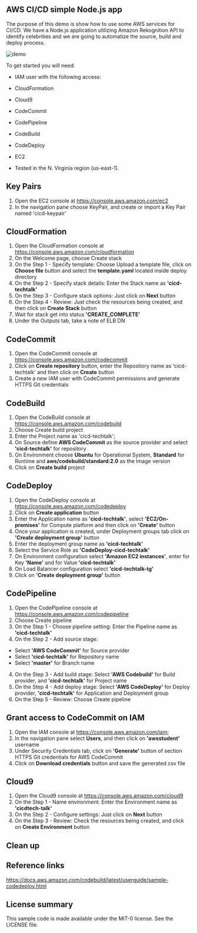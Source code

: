 ## AWS CI/CD simple Node.js app

The purpose of this demo is show how to use some AWS services for CI/CD. We have a Node.js application utilizing Amazon Rekognition API to identify celebrities and we are going to automatize the source, build and deploy process.

![demo](./deploy/images/cicd.jpg)

To get started you will need:

- IAM user with the following access:
- CloudFormation
- Cloud9
- CodeCommit
- CodePipeline
- CodeBuild
- CodeDeploy
- EC2  

- Tested in the N. Virginia region (us-east-1).

## Key Pairs

1. Open the EC2 console at https://console.aws.amazon.com/ec2
2. In the navigation pane choose KeyPair, and create or import a Key Pair named 'cicd-keypair'
 

## CloudFormation

1. Open the CloudFormation console at https://console.aws.amazon.com/cloudformation
2. On the Welcome page, choose Create stack
3. On the Step 1 - Specify template: Choose Upload a template file, click on **Choose file** button and select the **template.yaml** located inside deploy directory
4. On the Step 2 - Specify stack details: Enter the Stack name as **'cicd-techtalk'**
5. On the Step 3 - Configure stack options: Just click on **Next** button
6. On the Step 4 - Review: Just check the resources being created, and then click on **Create Stack** button
7. Wait for stack get into status **'CREATE_COMPLETE'**
8. Under the Outputs tab, take a note of ELB DN
  

## CodeCommit
1. Open the CodeCommit console at https://console.aws.amazon.com/codecommit
2. Click on **Create repository** button, enter the Repostiory name as 'cicd-techtalk' and then click on **Create** button
3. Create a new IAM user with CodeCommit permissions and generate HTTPS Git credentials


## CodeBuild
1. Open the CodeBuild console at https://console.aws.amazon.com/codebuild
2. Choose Create build project
3. Enter the Project name as 'cicd-techtalk';
4. On Source define **AWS CodeCommit** as the source provider and select **'cicd-techtalk'** for repository
5. On Environment choose **Ubuntu** for Operational System, **Standard** for Runtime and **aws/codebuild/standard:2.0** as the Image version
6. Click on **Create build** project


## CodeDeploy
1. Open the CodeDeploy console at https://console.aws.amazon.com/codedeploy
2. Click on **Create application** button
3. Enter the Application name as **'cicd-techtalk'**, select **'EC2/On-premises'** for Compute platform and then click on **'Create'** button
4. Once your application is created, under Deployment groups tab click on **'Create deployment group'** button
5. Enter the deployment group name as **'cicd-techtalk'**
6. Select the Service Role as **'CodeDeploy-cicd-techtalk'**
7. On Environment configuration select **'Amazon EC2 instances'**, enter for Key **'Name'** and for Value **'cicd-techtalk'**
8. On Load Balancer configuration select **'cicd-techtalk-tg'**
9. Click on **'Create deployment group'** button
   

## CodePipeline
1. Open the CodePipeline console at https://console.aws.amazon.com/codepipeline
2. Choose Create pipeline
3. On the Step 1 - Choose pipeline setting: Enter the Pipeline name as **'cicd-techtalk'**
3. On the Step 2 - Add source stage:
- Select **'AWS CodeCommit'** for Source provider
- Select **'cicd-techtalk'** for Repository name
- Select **'master'** for Branch name
4. On the Step 3 - Add build stage: Select **'AWS Codebuild'** for Build provider, and **'cicd-techtalk'** for Project name
5. On the Step 4 - Add deploy stage: Select **'AWS CodeDeploy'** for Deploy provider, **'cicd-techtalk'** for Application and Deployment group
6. On the Step 5 - Review: Choose Create pipeline


## Grant access to CodeCommit on IAM
1. Open the IAM console at https://console.aws.amazon.com/iam;
2. In the navigation pane select **Users**, and then click on **'awsstudent'** username
3. Under Security Credentials tab, click on **'Generate'** button of section HTTPS Git credentials for AWS CodeCommit
4. Click on **Download credentials** button and save the generated csv file
  

## Cloud9
1. Open the Cloud9 console at https://console.aws.amazon.com/cloud9
2. On the Step 1 - Name environment: Enter the Environment name as **'cicdtech-talk'**
3. On the Step 2 - Configure settings: Just click on **Next** button
4. On the Step 3 - Review: Check the resources being created, and click on **Create Environment** button 


## Clean up
 

## Reference links
https://docs.aws.amazon.com/codebuild/latest/userguide/sample-codedeploy.html


## License summary
This sample code is made available under the MIT-0 license. See the LICENSE file.